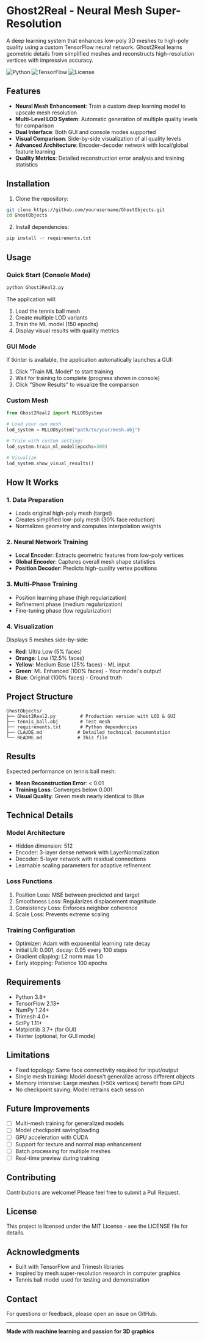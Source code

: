 # Ghost2Real - Neural Mesh Super-Resolution

A deep learning system that enhances low-poly 3D meshes to high-poly quality using a custom TensorFlow neural network. Ghost2Real learns geometric details from simplified meshes and reconstructs high-resolution vertices with impressive accuracy.

![Python](https://img.shields.io/badge/python-3.8+-blue.svg)
![TensorFlow](https://img.shields.io/badge/TensorFlow-2.13+-orange.svg)
![License](https://img.shields.io/badge/license-MIT-green.svg)

## Features

- **Neural Mesh Enhancement**: Train a custom deep learning model to upscale mesh resolution
- **Multi-Level LOD System**: Automatic generation of multiple quality levels for comparison
- **Dual Interface**: Both GUI and console modes supported
- **Visual Comparison**: Side-by-side visualization of all quality levels
- **Advanced Architecture**: Encoder-decoder network with local/global feature learning
- **Quality Metrics**: Detailed reconstruction error analysis and training statistics

## Installation

1. Clone the repository:
```bash
git clone https://github.com/yourusername/GhostObjects.git
cd GhostObjects
```

2. Install dependencies:
```bash
pip install -r requirements.txt
```

## Usage

### Quick Start (Console Mode)

```bash
python Ghost2Real2.py
```

The application will:
1. Load the tennis ball mesh
2. Create multiple LOD variants
3. Train the ML model (150 epochs)
4. Display visual results with quality metrics

### GUI Mode

If tkinter is available, the application automatically launches a GUI:

1. Click "Train ML Model" to start training
2. Wait for training to complete (progress shown in console)
3. Click "Show Results" to visualize the comparison

### Custom Mesh

```python
from Ghost2Real2 import MLLODSystem

# Load your own mesh
lod_system = MLLODSystem("path/to/your/mesh.obj")

# Train with custom settings
lod_system.train_ml_model(epochs=300)

# Visualize
lod_system.show_visual_results()
```

## How It Works

### 1. Data Preparation
- Loads original high-poly mesh (target)
- Creates simplified low-poly mesh (30% face reduction)
- Normalizes geometry and computes interpolation weights

### 2. Neural Network Training
- **Local Encoder**: Extracts geometric features from low-poly vertices
- **Global Encoder**: Captures overall mesh shape statistics
- **Position Decoder**: Predicts high-quality vertex positions

### 3. Multi-Phase Training
- Position learning phase (high regularization)
- Refinement phase (medium regularization)
- Fine-tuning phase (low regularization)

### 4. Visualization
Displays 5 meshes side-by-side:
- **Red**: Ultra Low (5% faces)
- **Orange**: Low (12.5% faces)
- **Yellow**: Medium Base (25% faces) - ML input
- **Green**: ML Enhanced (100% faces) - Your model's output!
- **Blue**: Original (100% faces) - Ground truth

## Project Structure

```
GhostObjects/
├── Ghost2Real2.py         # Production version with LOD & GUI
├── tennis_ball.obj        # Test mesh
├── requirements.txt       # Python dependencies
├── CLAUDE.md             # Detailed technical documentation
└── README.md             # This file
```

## Results

Expected performance on tennis ball mesh:
- **Mean Reconstruction Error**: < 0.01
- **Training Loss**: Converges below 0.001
- **Visual Quality**: Green mesh nearly identical to Blue

## Technical Details

### Model Architecture
- Hidden dimension: 512
- Encoder: 3-layer dense network with LayerNormalization
- Decoder: 5-layer network with residual connections
- Learnable scaling parameters for adaptive refinement

### Loss Functions
1. Position Loss: MSE between predicted and target
2. Smoothness Loss: Regularizes displacement magnitude
3. Consistency Loss: Enforces neighbor coherence
4. Scale Loss: Prevents extreme scaling

### Training Configuration
- Optimizer: Adam with exponential learning rate decay
- Initial LR: 0.001, decay: 0.95 every 100 steps
- Gradient clipping: L2 norm max 1.0
- Early stopping: Patience 100 epochs

## Requirements

- Python 3.8+
- TensorFlow 2.13+
- NumPy 1.24+
- Trimesh 4.0+
- SciPy 1.11+
- Matplotlib 3.7+ (for GUI)
- Tkinter (optional, for GUI mode)

## Limitations

- Fixed topology: Same face connectivity required for input/output
- Single mesh training: Model doesn't generalize across different objects
- Memory intensive: Large meshes (>50k vertices) benefit from GPU
- No checkpoint saving: Model retrains each session

## Future Improvements

- [ ] Multi-mesh training for generalized models
- [ ] Model checkpoint saving/loading
- [ ] GPU acceleration with CUDA
- [ ] Support for texture and normal map enhancement
- [ ] Batch processing for multiple meshes
- [ ] Real-time preview during training

## Contributing

Contributions are welcome! Please feel free to submit a Pull Request.

## License

This project is licensed under the MIT License - see the LICENSE file for details.

## Acknowledgments

- Built with TensorFlow and Trimesh libraries
- Inspired by mesh super-resolution research in computer graphics
- Tennis ball model used for testing and demonstration

## Contact

For questions or feedback, please open an issue on GitHub.

---

**Made with machine learning and passion for 3D graphics**
